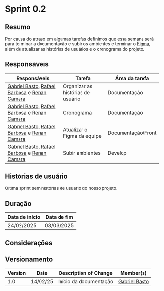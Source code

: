 # Sprint 0.2

## Resumo

Por causa do atraso em algumas tarefas definimos que essa semana será para terminar a documentação e subir os ambientes e terminar o [Figma](https://www.figma.com/design/U6QmxfCbFZoYo6a8Bgm99I/FGR-telemetria?node-id=0-1&p=f&t=BgTcxVufCCe488RN-0), além de atualizar as histórias de usuários e o cronograma do projeto.

## Responsáveis

| Responsáveis | Tarefa | Área da tarefa |
| ------------ | ------ | -------------- |
| [Gabriel Basto](https://github.com/Bertolazi), [Rafael Barbosa](https://github.com/rafaelbdmelo117) e [Renan Camara](https://github.com/Renurin) | Organizar as histórias de usuário | Documentação | 
| [Gabriel Basto](https://github.com/Bertolazi), [Rafael Barbosa](https://github.com/rafaelbdmelo117) e [Renan Camara](https://github.com/Renurin) | Cronograma | Documentação | 
| [Gabriel Basto](https://github.com/Bertolazi), [Rafael Barbosa](https://github.com/rafaelbdmelo117) e [Renan Camara](https://github.com/Renurin) | Atualizar o Figma da equipe | Documentação/Front |
| [Gabriel Basto](https://github.com/Bertolazi), [Rafael Barbosa](https://github.com/rafaelbdmelo117) e [Renan Camara](https://github.com/Renurin) | Subir ambientes | Develop |

## Histórias de usuário

Última sprint sem histórias de usuário do nosso projeto.

## Duração

| Data de início | Data de fim |
| -------------- | ----------- |
| 24/02/2025 | 03/03/2025 |

## Considerações

## Versionamento
 

| Version | Date     | Description of Change  | Member(s)                                  |
| ------- | -------- | ---------------------- | ------------------------------------------ |
| 1.0     | 14/02/25 | Início da documentação | [Gabriel Basto](https://github.com/Bertola) |